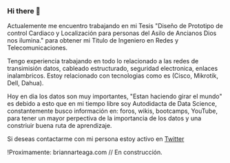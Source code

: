 ### Hi there 👋

<!--
**Briannfern/Briannfern** is a ✨ _special_ ✨ repository because its `README.md` (this file) appears on your GitHub profile.>

Here are some ideas to get you started:

- 🔭 I’m currently working on ...
- 🌱 I’m currently learning ...
- 👯 I’m looking to collaborate on ...
- 🤔 I’m looking for help with ...
- 💬 Ask me about ...
- 📫 How to reach me: ...
- 😄 Pronouns: ...
- ⚡ Fun fact: ...
-->

Actualemente me encuentro trabajando en mi Tesis "Diseño de Prototipo de control Cardiaco y Localización para personas del Asilo de Ancianos Dios nos ilumina." para obtener mi Titulo de Ingeniero en Redes y Telecomunicaciones.

Tengo experiencia trabajando en todo lo relacionado a las redes de  transimisión datos, cableado estructurado, seguridad electronica, enlaces inalambricos.
Estoy relacionado con tecnologias como es (Cisco, Mikrotik, Dell, Dahua).

Hoy en dia los datos son muy importantes, "Estan haciendo girar el mundo" es debido a esto que en mi tiempo libre soy Autodidacta de Data Science, constantemente busco información en: foros, wikis, bootcamps, YouTube,  para tener un mayor perpectiva de la importancia de los datos y una constriuir buena ruta de aprendizaje.

Si deseas contactarme con mi persona estoy activo en [Twitter](https://twitter.com/Briann74673953)

!Proximamente: briannarteaga.com // En construcción. 
